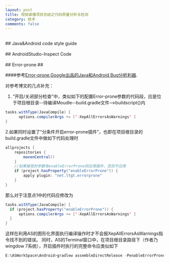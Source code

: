 ```yaml
---
layout: post
title: 视频直播项目总结之代码质量分析与检测
category: 技术
comments: false
---
```


<br/>
## Java&Android code style guide
<br/>

<br/>
## AndroidStudio-Inspect Code

<br/>

<br/>
## Error-prone ##

####参考[Error-prone,Google出品的Java和Android Bug分析利器](http://droidyue.com/blog/2017/04/09/error-prone-tool-for-java-and-android/). 

对参考博文的几点补充：<br/>
1. “开启/关闭部分检查”中，类似如下的配置Error-prone参数的代码段，应是位于项目根目录--待编译Moudle--build.gradle文件-->buildscript{}内

```java
tasks.withType(JavaCompile) {
      options.compilerArgs += ['-XepAllErrorsAsWarnings' ]
}
```

2.如果同时设置了“分条件开启error-prone插件”，也即在项目根目录的build.gradle文件中做如下代码处理时

```java
allprojects {
    repositories {
        mavenCentral()
    }
    //如果接受的参数有enableErrorProne则应用插件，否则不应用
    if (project.hasProperty("enableErrorProne")) {
        apply plugin: "net.ltgt.errorprone"
    }
}
```

那么对于注意点1中的代码应修改为

```java
tasks.withType(JavaCompile) {
  if (project.hasProperty("enableErrorProne")) {
      options.compilerArgs += ['-XepAllErrorsAsWarnings' ]
  }
}
```

这样在利用AS的图形化界面执行编译操作时才不会报XepAllErrorsAsWarnings指令找不到的错误。
同时，AS的Terminal窗口中，在项目根目录路径下（作者乃wingdow 7系统），开启插件时执行的完整命令应类似如下

```java
E:\ASWorkSpace\Android>gradlew assembleDirectRelease -PenableErrorProne
```
